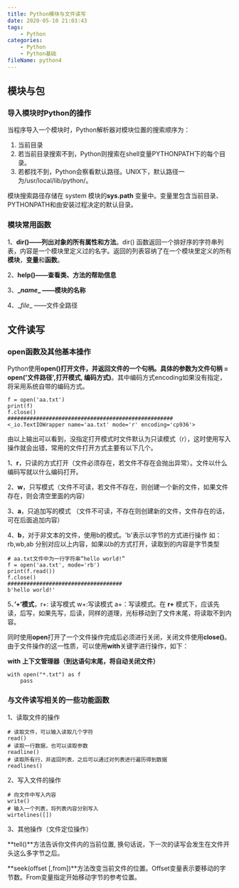 ```yaml
---
title: Python模块与文件读写
date: 2020-05-10 21:03:43
tags:
	- Python
categories:
	- Python
	- Python基础
fileName: python4
---
```


## 模块与包

### 导入模块时Python的操作

当程序导入一个模块时，Python解析器对模块位置的搜索顺序为：

1. 当前目录
2. 若当前目录搜索不到，Python则搜索在shell变量PYTHONPATH下的每个目录。
3. 若都找不到，Python会察看默认路径。UNIX下，默认路径一为/usr/local/lib/python/。

模块搜索路径存储在 system 模块的**sys.path** 变量中。变量里包含当前目录、PYTHONPATH和由安装过程决定的默认目录。



### 模块常用函数

1、**dir()——列出对象的所有属性和方法**。dir() 函数返回一个排好序的字符串列表，内容是一个模块里定义过的名字。返回的列表容纳了在一个模块里定义的所有**模块**，**变量**和**函数**。

2、**help()——查看类、方法的帮助信息**

3、**\__name__ ——模块的名称**

4、\__file__ ——文件全路径



## 文件读写

### open函数及其他基本操作

Python使用**open()**打开文件，并返回文件的一个句柄。具体的参数为**文件句柄 = open('文件路径',打开模式, 编码方式)**。其中编码方式encoding如果没有指定，将采用系统自带的编码方式。

```
f = open('aa.txt')
print(f)
f.close()
####################################################
<_io.TextIOWrapper name='aa.txt' mode='r' encoding='cp936'>
```

由以上输出可以看到，没指定打开模式时文件默认为只读模式（r），这时使用写入操作就会出错，常用的文件打开方式主要有以下几个。

1、**r**，只读的方式打开（文件必须存在，若文件不存在会抛出异常）。文件以什么编码写就以什么编码打开。

2、**w**，只写模式（文件不可读，若文件不存在，则创建一个新的文件，如果文件存在，则会清空里面的内容）

3、**a**，只追加写的模式 （文件不可读，不存在则创建新的文件，文件存在的话，可在后面追加内容）

4、**b**，对于非文本的文件，使用b的模式。'b'表示以字节的方式进行操作 如：rb,wb,ab 分别对应以上内容，如果以b的方式打开，读取到的内容是字节类型

```
# aa.txt文件中为一行字符串“hello world!”
f = open('aa.txt', mode='rb')
print(f.read())
f.close()
####################################
b'hello world!'
```

5、**’+‘模式**，r+: 读写模式  w+:写读模式  a+：写读模式。在 **r+** 模式下，应该先读，后写，如果先写，后读，同样的道理，光标移动到了文件末尾，将读取不到内容。

同时使用**open**打开了一个文件操作完成后必须进行关闭，关闭文件使用**close()**。由于文件操作的这一性质，可以使用**with**关键字进行操作，如下：

**with 上下文管理器（到达语句末尾，将自动关闭文件）**

```
with open("*.txt") as f
	pass
```



### 与文件读写相关的一些功能函数

1、读取文件的操作

```
# 读取文件，可以输入读取几个字符
read()
# 读取一行数据，也可以读取参数
readline()
# 读取所有行，并返回列表，之后可以通过对列表进行遍历得到数据
readlines()
```

2、写入文件的操作

```
# 向文件中写入内容
write()
# 输入一个列表，将列表内容分别写入
wirtelines([])
```

3、其他操作（文件定位操作）

**tell()**方法告诉你文件内的当前位置, 换句话说，下一次的读写会发生在文件开头这么多字节之后。

**seek(offset [,from])**方法改变当前文件的位置。Offset变量表示要移动的字节数。From变量指定开始移动字节的参考位置。